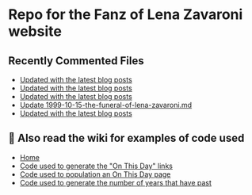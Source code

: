 # Repo for the Fanz of Lena Zavaroni website

## Recently Commented Files
<!-- BLOG-POST-LIST:START -->
- [Updated with the latest blog posts](https://github.com/FanzOfLenaZavaroni/fanzoflenazavaroni.github.io/commit/5fd13cc3ab8dedb1abb805f1f4b7aec9f522c4ae)
- [Updated with the latest blog posts](https://github.com/FanzOfLenaZavaroni/fanzoflenazavaroni.github.io/commit/2ec2496c74a5bb672f454122243f2b399f0be2d9)
- [Updated with the latest blog posts](https://github.com/FanzOfLenaZavaroni/fanzoflenazavaroni.github.io/commit/26d168bf5a4d4c6d8f31cdaaf4ca1ea95763391d)
- [Update 1999-10-15-the-funeral-of-lena-zavaroni.md](https://github.com/FanzOfLenaZavaroni/fanzoflenazavaroni.github.io/commit/af2f8539e646cbda2c09de058123832d250929b2)
- [Updated with the latest blog posts](https://github.com/FanzOfLenaZavaroni/fanzoflenazavaroni.github.io/commit/96207e16b67c53511a0f798585682e9e9c4de945)
<!-- BLOG-POST-LIST:END -->

## :notebook: Also read the wiki for examples of code used
* [Home](https://github.com/FanzOfLenaZavaroni/fanzoflenazavaroni.github.io/wiki)
* [Code used to generate the "On This Day" links](https://github.com/FanzOfLenaZavaroni/fanzoflenazavaroni.github.io/wiki/On-This-Day-Code)
* [Code used to population an On This Day page](https://github.com/FanzOfLenaZavaroni/fanzoflenazavaroni.github.io/wiki/Code-used-to-population-an-On-This-Day-page)
* [Code used to generate the number of years that have past](https://github.com/FanzOfLenaZavaroni/fanzoflenazavaroni.github.io/wiki/Number-of-years-gone-by-code)
